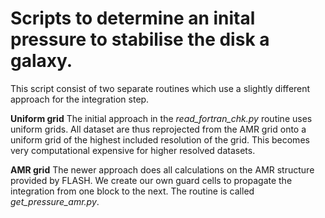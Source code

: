 # Scripts to determine an inital pressure to stabilise the disk a galaxy.

This script consist of two separate routines which use a slightly different approach for the integration step.

**Uniform grid**
The initial approach in the *read_fortran_chk.py* routine uses uniform grids.
All dataset are thus reprojected from the AMR grid onto a uniform grid of the highest included resolution of the grid.
This becomes very computational expensive for higher resolved datasets.

**AMR grid**
The newer approach does all calculations on the AMR structure provided by FLASH.
We create our own guard cells to propagate the integration from one block to the next.
The routine is called *get_pressure_amr.py*.
